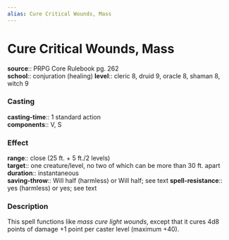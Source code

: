 ```yaml
---
alias: Cure Critical Wounds, Mass
---
```


# Cure Critical Wounds, Mass 

**source**:: PRPG Core Rulebook pg. 262  
**school**:: conjuration (healing)
**level**:: cleric 8, druid 9, oracle 8, shaman 8, witch 9

### Casting 

**casting-time**:: 1 standard action  
**components**:: V, S

### Effect 

**range**:: close (25 ft. + 5 ft./2 levels)  
**target**:: one creature/level, no two of which can be more than 30 ft. apart  
**duration**:: instantaneous  
**saving-throw**:: Will half (harmless) or Will half; see text
**spell-resistance**:: yes (harmless) or yes; see text

### Description 

This spell functions like *mass cure light wounds*, except that it cures 4d8 points of damage +1 point per caster level (maximum +40).
